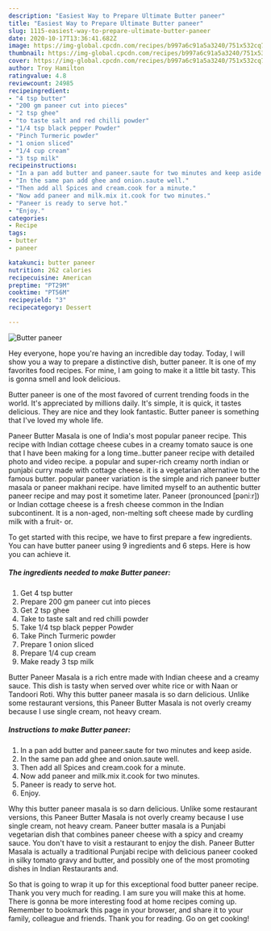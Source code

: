 ```yaml
---
description: "Easiest Way to Prepare Ultimate Butter paneer"
title: "Easiest Way to Prepare Ultimate Butter paneer"
slug: 1115-easiest-way-to-prepare-ultimate-butter-paneer
date: 2020-10-17T13:36:41.682Z
image: https://img-global.cpcdn.com/recipes/b997a6c91a5a3240/751x532cq70/butter-paneer-recipe-main-photo.jpg
thumbnail: https://img-global.cpcdn.com/recipes/b997a6c91a5a3240/751x532cq70/butter-paneer-recipe-main-photo.jpg
cover: https://img-global.cpcdn.com/recipes/b997a6c91a5a3240/751x532cq70/butter-paneer-recipe-main-photo.jpg
author: Troy Hamilton
ratingvalue: 4.8
reviewcount: 24985
recipeingredient:
- "4 tsp butter"
- "200 gm paneer cut into pieces"
- "2 tsp ghee"
- "to taste salt and red chilli powder"
- "1/4 tsp black pepper Powder"
- "Pinch Turmeric powder"
- "1 onion sliced"
- "1/4 cup cream"
- "3 tsp milk"
recipeinstructions:
- "In a pan add butter and paneer.saute for two minutes and keep aside."
- "In the same pan add ghee and onion.saute well."
- "Then add all Spices and cream.cook for a minute."
- "Now add paneer and milk.mix it.cook for two minutes."
- "Paneer is ready to serve hot."
- "Enjoy."
categories:
- Recipe
tags:
- butter
- paneer

katakunci: butter paneer 
nutrition: 262 calories
recipecuisine: American
preptime: "PT29M"
cooktime: "PT56M"
recipeyield: "3"
recipecategory: Dessert

---
```



![Butter paneer](https://img-global.cpcdn.com/recipes/b997a6c91a5a3240/751x532cq70/butter-paneer-recipe-main-photo.jpg)

Hey everyone, hope you're having an incredible day today. Today, I will show you a way to prepare a distinctive dish, butter paneer. It is one of my favorites food recipes. For mine, I am going to make it a little bit tasty. This is gonna smell and look delicious.

Butter paneer is one of the most favored of current trending foods in the world. It's appreciated by millions daily. It's simple, it is quick, it tastes delicious. They are nice and they look fantastic. Butter paneer is something that I've loved my whole life.

Paneer Butter Masala is one of India&#39;s most popular paneer recipe. This recipe with Indian cottage cheese cubes in a creamy tomato sauce is one that I have been making for a long time..butter paneer recipe with detailed photo and video recipe. a popular and super-rich creamy north indian or punjabi curry made with cottage cheese. it is a vegetarian alternative to the famous butter. popular paneer variation is the simple and rich paneer butter masala or paneer makhani recipe. have limited myself to an authentic butter paneer recipe and may post it sometime later. Paneer (pronounced [pəniːr]) or Indian cottage cheese is a fresh cheese common in the Indian subcontinent. It is a non-aged, non-melting soft cheese made by curdling milk with a fruit- or.


To get started with this recipe, we have to first prepare a few ingredients. You can have butter paneer using 9 ingredients and 6 steps. Here is how you can achieve it.

<!--inarticleads1-->

##### The ingredients needed to make Butter paneer:

1. Get 4 tsp butter
1. Prepare 200 gm paneer cut into pieces
1. Get 2 tsp ghee
1. Take to taste salt and red chilli powder
1. Take 1/4 tsp black pepper Powder
1. Take Pinch Turmeric powder
1. Prepare 1 onion sliced
1. Prepare 1/4 cup cream
1. Make ready 3 tsp milk


Butter Paneer Masala is a rich entre made with Indian cheese and a creamy sauce. This dish is tasty when served over white rice or with Naan or Tandoori Roti. Why this butter paneer masala is so darn delicious. Unlike some restaurant versions, this Paneer Butter Masala is not overly creamy because I use single cream, not heavy cream. 

<!--inarticleads2-->

##### Instructions to make Butter paneer:

1. In a pan add butter and paneer.saute for two minutes and keep aside.
1. In the same pan add ghee and onion.saute well.
1. Then add all Spices and cream.cook for a minute.
1. Now add paneer and milk.mix it.cook for two minutes.
1. Paneer is ready to serve hot.
1. Enjoy.


Why this butter paneer masala is so darn delicious. Unlike some restaurant versions, this Paneer Butter Masala is not overly creamy because I use single cream, not heavy cream. Paneer butter masala is a Punjabi vegetarian dish that combines paneer cheese with a spicy and creamy sauce. You don&#39;t have to visit a restaurant to enjoy the dish. Paneer Butter Masala is actually a traditional Punjabi recipe with delicious paneer cooked in silky tomato gravy and butter, and possibly one of the most promoting dishes in Indian Restaurants and. 

So that is going to wrap it up for this exceptional food butter paneer recipe. Thank you very much for reading. I am sure you will make this at home. There is gonna be more interesting food at home recipes coming up. Remember to bookmark this page in your browser, and share it to your family, colleague and friends. Thank you for reading. Go on get cooking!
